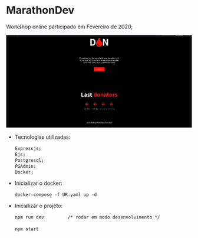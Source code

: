 # MarathonDev

Workshop online participado em Fevereiro de 2020;

![alt text](https://github.com/OSX-RSPlug-a/MarathonDev/blob/master/screenshot/Screenshot_2020-03-01_05-45-01.png)


- Tecnologias utilizadas:

      Expressjs;
      Ejs;
      Postgresql;
      PGAdmin;
      Docker;
      
      
- Inicializar o docker:

      docker-compose -f UR.yaml up -d
      
      
- Inicializar o projeto:

      npm run dev         /* rodar em modo desenvolvimento */
      
      npm start
 
